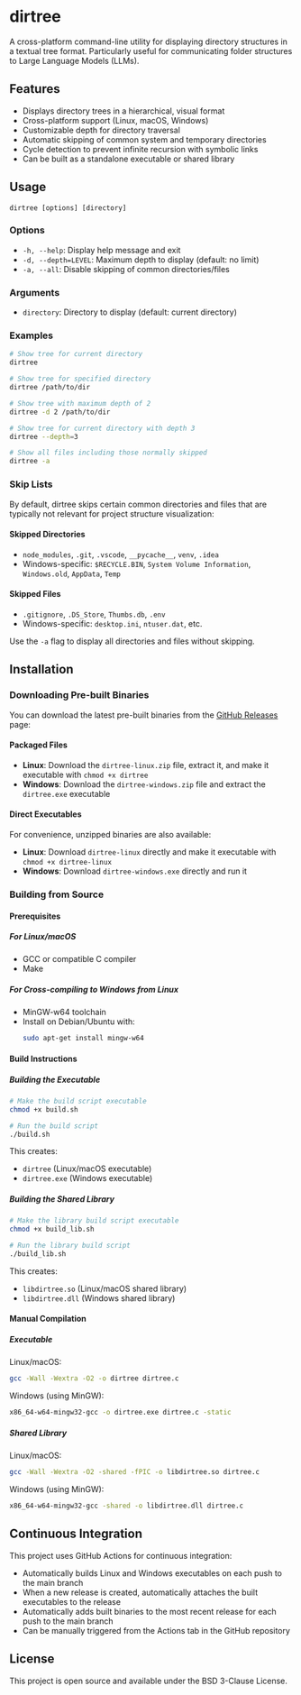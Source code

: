 # dirtree

A cross-platform command-line utility for displaying directory structures in a textual tree format. Particularly useful for communicating folder structures to Large Language Models (LLMs).

## Features

- Displays directory trees in a hierarchical, visual format
- Cross-platform support (Linux, macOS, Windows)
- Customizable depth for directory traversal
- Automatic skipping of common system and temporary directories
- Cycle detection to prevent infinite recursion with symbolic links
- Can be built as a standalone executable or shared library

## Usage

```
dirtree [options] [directory]
```

### Options

- `-h, --help`: Display help message and exit
- `-d, --depth=LEVEL`: Maximum depth to display (default: no limit)
- `-a, --all`: Disable skipping of common directories/files

### Arguments

- `directory`: Directory to display (default: current directory)

### Examples

```bash
# Show tree for current directory
dirtree

# Show tree for specified directory
dirtree /path/to/dir

# Show tree with maximum depth of 2
dirtree -d 2 /path/to/dir

# Show tree for current directory with depth 3
dirtree --depth=3

# Show all files including those normally skipped
dirtree -a
```

### Skip Lists

By default, dirtree skips certain common directories and files that are typically not relevant for project structure visualization:

#### Skipped Directories
- `node_modules`, `.git`, `.vscode`, `__pycache__`, `venv`, `.idea`
- Windows-specific: `$RECYCLE.BIN`, `System Volume Information`, `Windows.old`, `AppData`, `Temp`

#### Skipped Files
- `.gitignore`, `.DS_Store`, `Thumbs.db`, `.env`
- Windows-specific: `desktop.ini`, `ntuser.dat`, etc.

Use the `-a` flag to display all directories and files without skipping.

## Installation

### Downloading Pre-built Binaries

You can download the latest pre-built binaries from the [GitHub Releases](https://github.com/a2hop/dirtree/releases) page:

#### Packaged Files
- **Linux**: Download the `dirtree-linux.zip` file, extract it, and make it executable with `chmod +x dirtree`
- **Windows**: Download the `dirtree-windows.zip` file and extract the `dirtree.exe` executable

#### Direct Executables
For convenience, unzipped binaries are also available:
- **Linux**: Download `dirtree-linux` directly and make it executable with `chmod +x dirtree-linux`
- **Windows**: Download `dirtree-windows.exe` directly and run it

### Building from Source

#### Prerequisites

##### For Linux/macOS

- GCC or compatible C compiler
- Make

##### For Cross-compiling to Windows from Linux

- MinGW-w64 toolchain
- Install on Debian/Ubuntu with:
  ```bash
  sudo apt-get install mingw-w64
  ```

#### Build Instructions

##### Building the Executable

```bash
# Make the build script executable
chmod +x build.sh

# Run the build script
./build.sh
```

This creates:
- `dirtree` (Linux/macOS executable)
- `dirtree.exe` (Windows executable)

##### Building the Shared Library

```bash
# Make the library build script executable
chmod +x build_lib.sh

# Run the library build script
./build_lib.sh
```

This creates:
- `libdirtree.so` (Linux/macOS shared library)
- `libdirtree.dll` (Windows shared library)

#### Manual Compilation

##### Executable

Linux/macOS:
```bash
gcc -Wall -Wextra -O2 -o dirtree dirtree.c
```

Windows (using MinGW):
```bash
x86_64-w64-mingw32-gcc -o dirtree.exe dirtree.c -static
```

##### Shared Library

Linux/macOS:
```bash
gcc -Wall -Wextra -O2 -shared -fPIC -o libdirtree.so dirtree.c
```

Windows (using MinGW):
```bash
x86_64-w64-mingw32-gcc -shared -o libdirtree.dll dirtree.c
```

## Continuous Integration

This project uses GitHub Actions for continuous integration:

- Automatically builds Linux and Windows executables on each push to the main branch
- When a new release is created, automatically attaches the built executables to the release
- Automatically adds built binaries to the most recent release for each push to the main branch
- Can be manually triggered from the Actions tab in the GitHub repository

## License

This project is open source and available under the BSD 3-Clause License.
